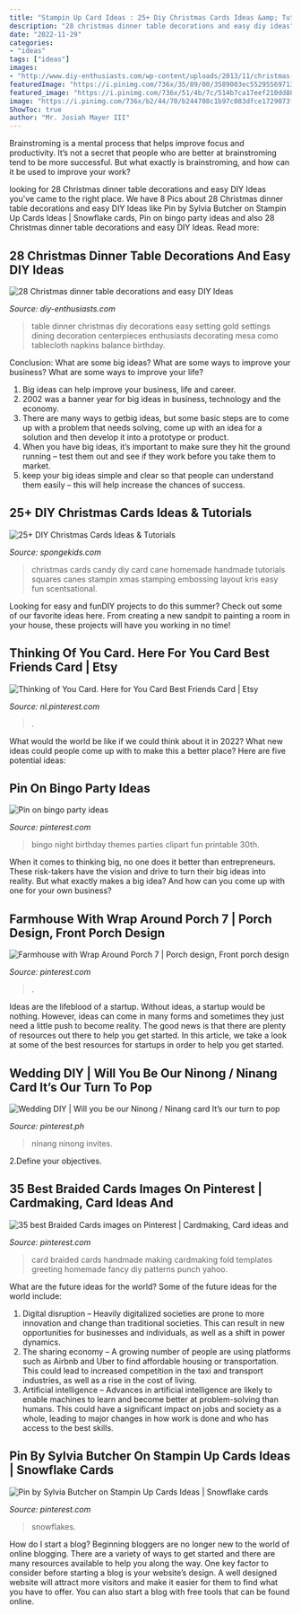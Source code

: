 ```yaml
---
title: "Stampin Up Card Ideas : 25+ Diy Christmas Cards Ideas &amp; Tutorials"
description: "28 christmas dinner table decorations and easy diy ideas"
date: "2022-11-29"
categories:
- "ideas"
tags: ["ideas"]
images:
- "http://www.diy-enthusiasts.com/wp-content/uploads/2013/11/christmas-dinner-table-setting-minimalistic-gold-red-e1415992811803.jpg"
featuredImage: "https://i.pinimg.com/736x/35/89/00/3589003ec5529556971333c379b8c9bd--bingo-party.jpg"
featured_image: "https://i.pinimg.com/736x/51/4b/7c/514b7ca17eef210dd88fbb852e399193.jpg"
image: "https://i.pinimg.com/736x/b2/44/70/b244708c1b97c083dfce1729073f04db.jpg"
ShowToc: true
author: "Mr. Josiah Mayer III"
---
```



Brainstroming is a mental process that helps improve focus and productivity. It’s not a secret that people who are better at brainstroming tend to be more successful. But what exactly is brainstroming, and how can it be used to improve your work?

	

		
looking for 28 Christmas dinner table decorations and easy DIY Ideas you've came to the right place. We have 8 Pics about 28 Christmas dinner table decorations and easy DIY Ideas like Pin by Sylvia Butcher on Stampin Up Cards Ideas | Snowflake cards, Pin on bingo party ideas and also 28 Christmas dinner table decorations and easy DIY Ideas. Read more:
		
    
## 28 Christmas Dinner Table Decorations And Easy DIY Ideas

<img loading=lazy src="http://www.diy-enthusiasts.com/wp-content/uploads/2013/11/christmas-dinner-table-setting-minimalistic-gold-red-e1415992811803.jpg" onerror="this.onerror=null;this.src='https://tse2.mm.bing.net/th?id=OIP.5o1Ma-rgJWKDjJl3R9WTNAHaKj&amp;pid=15.1';" alt="28 Christmas dinner table decorations and easy DIY Ideas">

_Source: diy-enthusiasts.com_

>table dinner christmas diy decorations easy setting gold settings dining decoration centerpieces enthusiasts decorating mesa como tablecloth napkins balance birthday. 

	

Conclusion: What are some big ideas? What are some ways to improve your business? What are some ways to improve your life?
1. Big ideas can help improve your business, life and career.
2. 2002 was a banner year for big ideas in business, technology and the economy.
3. There are many ways to getbig ideas, but some basic steps are to come up with a problem that needs solving, come up with an idea for a solution and then develop it into a prototype or product.
4. When you have big ideas, it’s important to make sure they hit the ground running – test them out and see if they work before you take them to market.
5. keep your big ideas simple and clear so that people can understand them easily – this will help increase the chances of success.

    
## 25+ DIY Christmas Cards Ideas &amp; Tutorials

<img loading=lazy src="http://spongekids.com/wp-content/uploads/2016/10/diy-christmas-cards/4-diy-christmas-cards.jpg" onerror="this.onerror=null;this.src='https://tse2.mm.bing.net/th?id=OIP.Eaq7rt0qODG1Xpko_NNhHwHaKA&amp;pid=15.1';" alt="25+ DIY Christmas Cards Ideas &amp; Tutorials">

_Source: spongekids.com_

>christmas cards candy diy card cane homemade handmade tutorials squares canes stampin xmas stamping embossing layout kris easy fun scentsational. 

	

Looking for easy and funDIY projects to do this summer? Check out some of our favorite ideas here. From creating a new sandpit to painting a room in your house, these projects will have you working in no time!

    
## Thinking Of You Card. Here For You Card Best Friends Card | Etsy

<img loading=lazy src="https://i.pinimg.com/736x/b2/44/70/b244708c1b97c083dfce1729073f04db.jpg" onerror="this.onerror=null;this.src='https://tse2.mm.bing.net/th?id=OIP.fVh9yTQyUtMjjX6BOdTOuwHaJ4&amp;pid=15.1';" alt="Thinking of You Card. Here for You Card Best Friends Card | Etsy">

_Source: nl.pinterest.com_

>. 

	

What would the world be like if we could think about it in 2022? What new ideas could people come up with to make this a better place? Here are five potential ideas:

    
## Pin On Bingo Party Ideas

<img loading=lazy src="https://i.pinimg.com/736x/35/89/00/3589003ec5529556971333c379b8c9bd--bingo-party.jpg" onerror="this.onerror=null;this.src='https://tse1.mm.bing.net/th?id=OIP.rFVLI8qhTIe7NkQAiEOdXQCYEs&amp;pid=15.1';" alt="Pin on bingo party ideas">

_Source: pinterest.com_

>bingo night birthday themes parties clipart fun printable 30th. 

	

When it comes to thinking big, no one does it better than entrepreneurs. These risk-takers have the vision and drive to turn their big ideas into reality. But what exactly makes a big idea? And how can you come up with one for your own business?

    
## Farmhouse With Wrap Around Porch 7 | Porch Design, Front Porch Design

<img loading=lazy src="https://i.pinimg.com/736x/a0/29/e6/a029e65d29d54b9425760d2134c006a4.jpg" onerror="this.onerror=null;this.src='https://tse4.mm.bing.net/th?id=OIP.O10jFhmmbhuLHaebIugR5gHaLH&amp;pid=15.1';" alt="Farmhouse with Wrap Around Porch 7 | Porch design, Front porch design">

_Source: pinterest.com_

>. 

	

Ideas are the lifeblood of a startup. Without ideas, a startup would be nothing. However, ideas can come in many forms and sometimes they just need a little push to become reality. The good news is that there are plenty of resources out there to help you get started. In this article, we take a look at some of the best resources for startups in order to help you get started.

    
## Wedding DIY | Will You Be Our Ninong / Ninang Card It’s Our Turn To Pop

<img loading=lazy src="https://i.pinimg.com/736x/a9/77/bd/a977bda3522fe8d7f7d133de0ef65e69.jpg" onerror="this.onerror=null;this.src='https://tse2.mm.bing.net/th?id=OIP.6aDV0i-ghDoh6Ef3i6FnVAHaPq&amp;pid=15.1';" alt="Wedding DIY | Will you be our Ninong / Ninang card It’s our turn to pop">

_Source: pinterest.ph_

>ninang ninong invites. 

	

2.Define your objectives.

    
## 35 Best Braided Cards Images On Pinterest | Cardmaking, Card Ideas And

<img loading=lazy src="https://i.pinimg.com/736x/51/4b/7c/514b7ca17eef210dd88fbb852e399193.jpg" onerror="this.onerror=null;this.src='https://tse1.mm.bing.net/th?id=OIP.TR-x5UbMfDvd8KPzbh7ABgHaJ3&amp;pid=15.1';" alt="35 best Braided Cards images on Pinterest | Cardmaking, Card ideas and">

_Source: pinterest.com_

>card braided cards handmade making cardmaking fold templates greeting homemade fancy diy patterns punch yahoo. 

	

What are the future ideas for the world?
Some of the future ideas for the world include:
1. Digital disruption – Heavily digitalized societies are prone to more innovation and change than traditional societies. This can result in new opportunities for businesses and individuals, as well as a shift in power dynamics.
2. The sharing economy – A growing number of people are using platforms such as Airbnb and Uber to find affordable housing or transportation. This could lead to increased competition in the taxi and transport industries, as well as a rise in the cost of living.
3. Artificial intelligence – Advances in artificial intelligence are likely to enable machines to learn and become better at problem-solving than humans. This could have a significant impact on jobs and society as a whole, leading to major changes in how work is done and who has access to the best skills.

    
## Pin By Sylvia Butcher On Stampin Up Cards Ideas | Snowflake Cards

<img loading=lazy src="https://i.pinimg.com/736x/9e/f4/d1/9ef4d17ab66a20eab1cd0b27e33f0225.jpg" onerror="this.onerror=null;this.src='https://tse1.mm.bing.net/th?id=OIP.iXxYrYnwXW3HV-CpXkK9aAHaJ4&amp;pid=15.1';" alt="Pin by Sylvia Butcher on Stampin Up Cards Ideas | Snowflake cards">

_Source: pinterest.com_

>snowflakes. 

	

How do I start a blog?
Beginning bloggers are no longer new to the world of online blogging. There are a variety of ways to get started and there are many resources available to help you along the way. One key factor to consider before starting a blog is your website’s design. A well designed website will attract more visitors and make it easier for them to find what you have to offer. You can also start a blog with free tools that can be found online.

